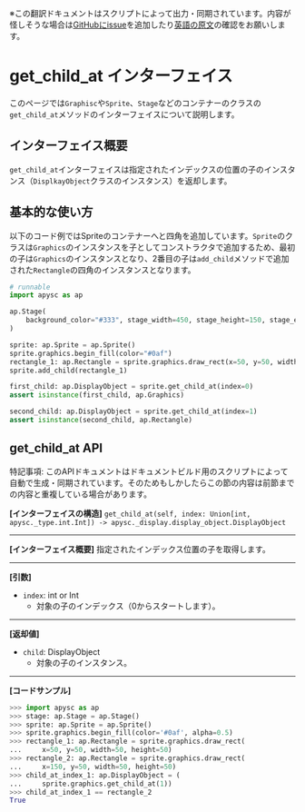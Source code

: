 <span class="inconspicuous-txt">※この翻訳ドキュメントはスクリプトによって出力・同期されています。内容が怪しそうな場合は<a href="https://github.com/simon-ritchie/apysc/issues" target="_blank">GitHubにissue</a>を追加したり[英語の原文](https://simon-ritchie.github.io/apysc/en/get_child_at.html)の確認をお願いします。</span>

# get_child_at インターフェイス

このページでは`Graphisc`や`Sprite`、`Stage`などのコンテナーのクラスの`get_child_at`メソッドのインターフェイスについて説明します。

## インターフェイス概要

`get_child_at`インターフェイスは指定されたインデックスの位置の子のインスタンス（`DisplkayObject`クラスのインスタンス）を返却します。

## 基本的な使い方

以下のコード例ではSpriteのコンテナーへと四角を追加しています。`Sprite`のクラスは`Graphics`のインスタンスを子としてコンストラクタで追加するため、最初の子は`Graphics`のインスタンスとなり、2番目の子は`add_child`メソッドで追加された`Rectangle`の四角のインスタンスとなります。

```py
# runnable
import apysc as ap

ap.Stage(
    background_color="#333", stage_width=450, stage_height=150, stage_elem_id="stage"
)

sprite: ap.Sprite = ap.Sprite()
sprite.graphics.begin_fill(color="#0af")
rectangle_1: ap.Rectangle = sprite.graphics.draw_rect(x=50, y=50, width=50, height=50)
sprite.add_child(rectangle_1)

first_child: ap.DisplayObject = sprite.get_child_at(index=0)
assert isinstance(first_child, ap.Graphics)

second_child: ap.DisplayObject = sprite.get_child_at(index=1)
assert isinstance(second_child, ap.Rectangle)
```

## get_child_at API

<span class="inconspicuous-txt">特記事項: このAPIドキュメントはドキュメントビルド用のスクリプトによって自動で生成・同期されています。そのためもしかしたらこの節の内容は前節までの内容と重複している場合があります。</span>

**[インターフェイスの構造]** `get_child_at(self, index: Union[int, apysc._type.int.Int]) -> apysc._display.display_object.DisplayObject`<hr>

**[インターフェイス概要]** 指定されたインデックス位置の子を取得します。<hr>

**[引数]**

- `index`: int or Int
  - 対象の子のインデックス（0からスタートします）。

<hr>

**[返却値]**

- `child`: DisplayObject
  - 対象の子のインスタンス。

<hr>

**[コードサンプル]**

```py
>>> import apysc as ap
>>> stage: ap.Stage = ap.Stage()
>>> sprite: ap.Sprite = ap.Sprite()
>>> sprite.graphics.begin_fill(color='#0af', alpha=0.5)
>>> rectangle_1: ap.Rectangle = sprite.graphics.draw_rect(
...     x=50, y=50, width=50, height=50)
>>> rectangle_2: ap.Rectangle = sprite.graphics.draw_rect(
...     x=150, y=50, width=50, height=50)
>>> child_at_index_1: ap.DisplayObject = (
...     sprite.graphics.get_child_at(1))
>>> child_at_index_1 == rectangle_2
True
```